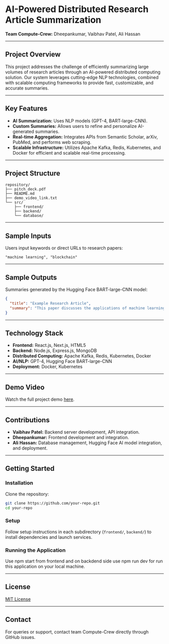 # AI-Powered Distributed Research Article Summarization

**Team Compute-Crew:** Dheepankumar, Vaibhav Patel, Ali Hassan

---

## Project Overview

This project addresses the challenge of efficiently summarizing large volumes of research articles through an AI-powered distributed computing solution. Our system leverages cutting-edge NLP technologies, combined with scalable computing frameworks to provide fast, customizable, and accurate summaries.

---

## Key Features

- **AI Summarization:** Uses NLP models (GPT-4, BART-large-CNN).
- **Custom Summaries:** Allows users to refine and personalize AI-generated summaries.
- **Real-time Aggregation:** Integrates APIs from Semantic Scholar, arXiv, PubMed, and performs web scraping.
- **Scalable Infrastructure:** Utilizes Apache Kafka, Redis, Kubernetes, and Docker for efficient and scalable real-time processing.

---

## Project Structure
```
repository/
├── pitch_deck.pdf
├── README.md
├── demo_video_link.txt
└── src/
    ├── frontend/
    ├── backend/
    └── database/
```

---

## Sample Inputs

Users input keywords or direct URLs to research papers:

```
"machine learning", "blockchain"
```
---

## Sample Outputs

Summaries generated by the Hugging Face BART-large-CNN model:

```json
{
  "title": "Example Research Article",
  "summary": "This paper discusses the applications of machine learning algorithms..."
}
```

---

## Technology Stack

- **Frontend:** React.js, Next.js, HTML5
- **Backend:** Node.js, Express.js, MongoDB
- **Distributed Computing:** Apache Kafka, Redis, Kubernetes, Docker
- **AI/NLP:** GPT-4, Hugging Face BART-large-CNN
- **Deployment:** Docker, Kubernetes

---

## Demo Video

Watch the full project demo [here](https://www.loom.com/share/886fa511850d482a87eafb54615e110a?sid=27239036-caf9-4c4e-9cf1-348054328355).

---

## Contributions

- **Vaibhav Patel:** Backend server development, API integration.
- **Dheepankumar:** Frontend development and integration.
- **Ali Hassan:** Database management, Hugging Face AI model integration, and deployment.

---

## Getting Started

### Installation
Clone the repository:

```bash
git clone https://github.com/your-repo.git
cd your-repo
```

### Setup

Follow setup instructions in each subdirectory (`frontend/`, `backend/`) to install dependencies and launch services.

### Running the Application

Use npm start from frontend and on backdend side use npm run dev for run this application on your local machine.

---

## License

[MIT License](LICENSE.md)

---

## Contact

For queries or support, contact team Compute-Crew directly through GitHub issues.

